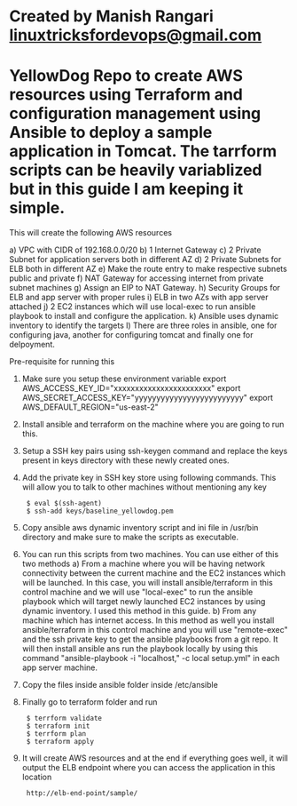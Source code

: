 # Created by Manish Rangari <linuxtricksfordevops@gmail.com>

# YellowDog Repo to create AWS resources using Terraform and configuration management using Ansible to deploy a sample application in Tomcat. The tarrform scripts can be heavily variablized but in this guide I am keeping it simple.


This will create the following AWS resources

a) VPC with CIDR of 192.168.0.0/20
b) 1 Internet Gateway
c) 2 Private Subnet for application servers both in different AZ
d) 2 Private Subnets for ELB both in different AZ
e) Make the route entry to make respective subnets public and private
f) NAT Gateway for accessing internet from private subnet machines
g) Assign an EIP to NAT Gateway.
h) Security Groups for ELB and app server with proper rules
i) ELB in two AZs with app server attached
j) 2 EC2 instances which will use local-exec to run ansible playbook to install and configure the application.
k) Ansible uses dynamic inventory to identify the targets
l) There are three roles in ansible, one for configuring java, another for configuring tomcat and finally one for delpoyment.

Pre-requisite for running this

1. Make sure you setup these environment variable
export AWS_ACCESS_KEY_ID="xxxxxxxxxxxxxxxxxxxxxxx"
export AWS_SECRET_ACCESS_KEY="yyyyyyyyyyyyyyyyyyyyyyyyy"
export AWS_DEFAULT_REGION="us-east-2"

2. Install ansible and terraform on the machine where you are going to run this.
3. Setup a SSH key pairs using ssh-keygen command and replace the keys present in keys directory with these newly created ones.
4. Add the private key in SSH key store using following commands. This will allow you to talk to other machines without mentioning any key

        $ eval $(ssh-agent)
        $ ssh-add keys/baseline_yellowdog.pem

5. Copy ansible aws dynamic inventory script and ini file in /usr/bin directory and make sure to make the scripts as executable.
6. You can run this scripts from two machines. You can use either of this two methods
a) From a machine where you will be having network connectivity between the current machine and the EC2 instances which will be launched. In this case, you will install ansible/terraform in this control machine and we will use "local-exec" to run the ansible playbook which will target newly launched EC2 instances by using dynamic inventory. I used this method in this guide.
b) From any machine which has internet access. In this method as well you install ansible/terraform in this control machine and you will use "remote-exec" and the ssh private key to get the ansible playbooks from a git repo. It will then install ansible ans run the playbook locally by using this command "ansible-playbook -i "localhost," -c local setup.yml" in each app server machine.
7. Copy the files inside ansible folder inside /etc/ansible
8. Finally go to terraform folder and run

        $ terrform validate
        $ terraform init
        $ terrform plan
        $ terraform apply

9. It will create AWS resources and at the end if everything goes well, it will output the ELB endpoint where you can access the application in this location

        http://elb-end-point/sample/
